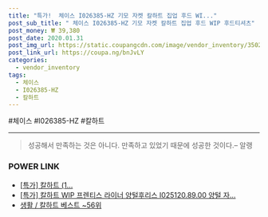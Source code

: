 ```yaml
--- 
title: "특가!  체이스 I026385-HZ 기모 자켓 칼하트 집업 후드 WI..." 
post_sub_title: " 체이스 I026385-HZ 기모 자켓 칼하트 집업 후드 WIP 후드티셔츠" 
post_money: ₩ 39,380 
post_date: 2020.01.31 
post_img_url: https://static.coupangcdn.com/image/vendor_inventory/3502/94ff212cd9f3aabdf36a20f14fdef67843c232695212edf6edcc31d1f98c.jpg 
post_link_url: https://coupa.ng/bnJvLY 
categories: 
  - vendor_inventory 
tags: 
  - 체이스 
  - I026385-HZ 
  - 칼하트 
--- 
```

  #체이스 #I026385-HZ #칼하트 
<hr> 

> 성공해서 만족하는 것은 아니다. 만족하고 있었기 때문에 성공한 것이다.– 알랭 


### POWER LINK

* <a href="https://blog.naver.com/sakai111/221791090702" target="_blank">[특가] 칼하트 (1...</a>
* <a href="https://blog.naver.com/an0733/221789239024" target="_blank">[특가] 칼하트 WIP 프렌티스 라이너 양털후리스 I025120.89.00 양털 자...</a>
* <a href="https://blog.naver.com/santokki14/221779651275" target="_blank">생활 / 칼하트 베스트 ~56위</a>
